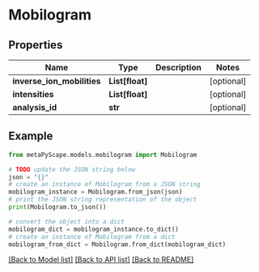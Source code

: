 # Mobilogram


## Properties

Name | Type | Description | Notes
------------ | ------------- | ------------- | -------------
**inverse_ion_mobilities** | **List[float]** |  | [optional] 
**intensities** | **List[float]** |  | [optional] 
**analysis_id** | **str** |  | [optional] 

## Example

```python
from metaPyScape.models.mobilogram import Mobilogram

# TODO update the JSON string below
json = "{}"
# create an instance of Mobilogram from a JSON string
mobilogram_instance = Mobilogram.from_json(json)
# print the JSON string representation of the object
print(Mobilogram.to_json())

# convert the object into a dict
mobilogram_dict = mobilogram_instance.to_dict()
# create an instance of Mobilogram from a dict
mobilogram_from_dict = Mobilogram.from_dict(mobilogram_dict)
```
[[Back to Model list]](../README.md#documentation-for-models) [[Back to API list]](../README.md#documentation-for-api-endpoints) [[Back to README]](../README.md)


